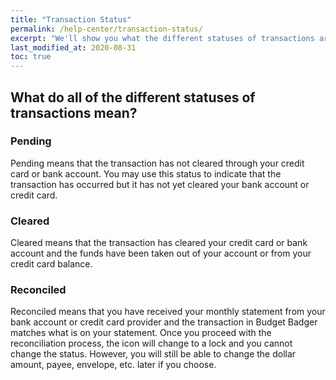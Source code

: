 ```yaml
---
title: "Transaction Status"
permalink: /help-center/transaction-status/
excerpt: "We'll show you what the different statuses of transactions are!"
last_modified_at: 2020-08-31
toc: true
---
```


## What do all of the different statuses of transactions mean?

### Pending

Pending means that the transaction has not cleared through your credit card or bank account. You may use this status to indicate that the transaction has occurred but it has not yet cleared your bank account or credit card.

### Cleared

Cleared means that the transaction has cleared your credit card or bank account and the funds have been taken out of your account or from your credit card balance. 

### Reconciled

Reconciled means that you have received your monthly statement from your bank account or credit card provider and the transaction in Budget Badger matches what is on your statement. Once you proceed with the reconciliation process, the icon will change to a lock and you cannot change the status. However, you will still be able to change the dollar amount, payee, envelope, etc. later if you choose.

